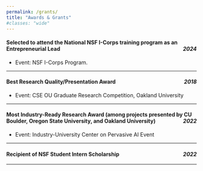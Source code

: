 ```yaml
---
permalink: /grants/
title: "Awards & Grants"
#classes: "wide"
---
```







#### Selected to attend the National NSF I-Corps training program as an Entrepreneurial Lead  <span style="float:right;">*2024*</span>   
- Event: NSF I-Corps Program.
---

#### Best Research Quality/Presentation Award  <span style="float:right;">*2018*</span>  
- Event: CSE OU Graduate Research Competition, Oakland University
---


####  Most Industry-Ready Research Award (among projects presented by CU Boulder, Oregon State University, and Oakland University)  <span style="float:right;">*2022*</span>  
- Event: Industry-University Center on Pervasive AI Event

---

####  Recipient of NSF Student Intern Scholarship <span style="float:right;">*2022*</span>  
---
